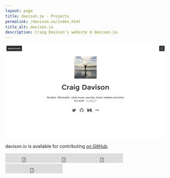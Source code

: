```yaml
---
layout: page
title: davison.io · Projects
permalink: /davison.io/index.html
title_alt: davison.io
description: Craig Davison's website @ davison.io.
---
```


![davison.io Index](/assets/img/davison-io-index.png)

davison.io is available for contributing [on GitHub](https://github.com/davisonio/davison.io).

<iframe src="https://ghbtns.com/github-btn.html?user=davisonio&repo=davison.io&type=watch&count=true&size=large&v=2" frameborder="0" scrolling="0" width="130" height="30"></iframe><iframe src="https://ghbtns.com/github-btn.html?user=davisonio&repo=davison.io&type=star&count=true&size=large" frameborder="0" scrolling="0" width="120" height="30"></iframe><iframe src="https://ghbtns.com/github-btn.html?user=davisonio&repo=davison.io&type=fork&count=true&size=large" frameborder="0" scrolling="0" width="120" height="30"></iframe><iframe src="https://ghbtns.com/github-btn.html?user=davisonio&type=follow&count=true&size=large" frameborder="0" scrolling="0" width="180" height="30"></iframe>
